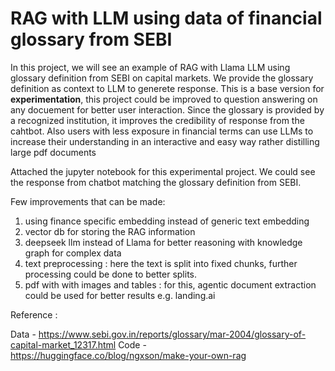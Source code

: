 # RAG with LLM using data of financial glossary from SEBI
 
In this project, we will see an example of RAG with Llama LLM using glossary definition from SEBI on capital markets. We provide the glossary definition as context to LLM to generete response. This is a base version for **experimentation**, this project could be improved to question answering on any docuement for better user interaction. Since the glossary is provided by a recognized institution, it improves the credibility of response from the cahtbot. Also users with less exposure in financial terms can use LLMs to increase their understanding in an interactive and easy way rather distilling large pdf documents

Attached the jupyter notebook for this experimental project. We could see the response from chatbot matching the glossary definition from SEBI.

Few improvements that can be made:

1) using finance specific embedding instead of generic text embedding
2) vector db for storing the RAG information
3) deepseek llm instead of Llama for better reasoning with knowledge graph for complex data
4) text preprocessing : here the text is split into fixed chunks, further processing could be done to better splits.
5) pdf with with images and tables : for this, agentic document extraction could be used for better results e.g. landing.ai

Reference :

Data - https://www.sebi.gov.in/reports/glossary/mar-2004/glossary-of-capital-market_12317.html
Code - https://huggingface.co/blog/ngxson/make-your-own-rag
